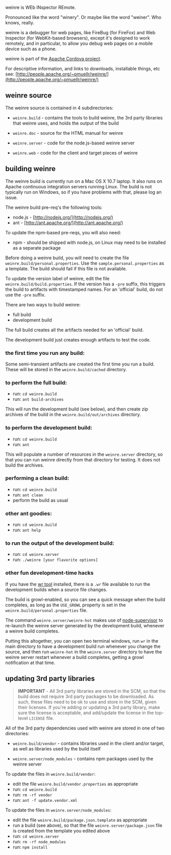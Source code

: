 <!--
 * Licensed to the Apache Software Foundation (ASF) under one
 * or more contributor license agreements.  See the NOTICE file
 * distributed with this work for additional information
 * regarding copyright ownership.  The ASF licenses this file
 * to you under the Apache License, Version 2.0 (the
 * "License"); you may not use this file except in compliance
 * with the License.  You may obtain a copy of the License at
 *
 *     http://www.apache.org/licenses/LICENSE-2.0
 *
 * Unless required by applicable law or agreed to in writing,
 * software distributed under the License is distributed on an
 * "AS IS" BASIS, WITHOUT WARRANTIES OR CONDITIONS OF ANY
 * KIND, either express or implied.  See the License for the
 * specific language governing permissions and limitations
 * under the License.
-->

weinre is WEb INspector REmote.

Pronounced like the word "winery". Or maybe like the word "weiner".
Who knows, really.

weinre is a debugger for web pages,
like FireBug (for FireFox) and Web Inspector (for WebKit-based browsers),
except it's designed to work remotely, and in particular,
to allow you debug web pages on a mobile device such as a phone.

weinre is part of the
[Apache Cordova project](http://cordova.io/).

For descriptive information, and links to downloads, installable things, etc
see: [http://people.apache.org/~pmuellr/weinre/](http://people.apache.org/~pmuellr/weinre/)

weinre source
-------------

The weinre source is contained in 4 subdirectories:

* `weinre.build` - contains the tools to build weinre, the 3rd party libraries
that weinre uses, and holds the output of the build

* `weinre.doc` - source for the HTML manual for weinre

* `weinre.server` - code for the node.js-based weinre server

* `weinre.web` - code for the client and target pieces of weinre


building weinre
---------------

The weinre build is currently run on a Mac OS X 10.7 laptop.  It also runs on
Apache continuous integration servers running Linux.  The build is not
typically run on Windows, so if you have problems with that, please log an
issue.

The weinre build pre-req's the following tools:

* node.js - [http://nodejs.org/](http://nodejs.org/)
* ant - [http://ant.apache.org/](http://ant.apache.org/)

To update the npm-based pre-reqs, you will also need:

* npm - should be shipped with node.js, on Linux may need to be installed as a
separate package

Before doing a weinre build, you will need to create the file
`weinre.build/personal.properties`.  Use the `sample.personal.properties` as a
template. The build should fail if this file is not available.

To update the version label of weinre, edit the file
`weinre.build/build.properties`.  If the version has a `-pre` suffix, this
triggers the build to artifacts with timestamped names.  For an 'official'
build, do not use the `-pre` suffix.

There are two ways to build weinre:

* full build
* development build

The full build creates all the artifacts needed for an 'official' build.

The development build just creates enough artifacts to test the code.

### the first time you run any build: ###

Some semi-transient artifacts are created the first time you run a build.
These will be stored in the `weinre.build/cached` directory.

### to perform the full build: ###

* run: `cd weinre.build`
* run: `ant build-archives`

This will run the development build (see below), and then create zip archives
of the build in the `weinre.build/out/archives` directory.

### to perform the development build: ###

* run: `cd weinre.build`
* run: `ant`

This will populate a number of resources in the `weinre.server` directory, so
that you can run weinre directly from that directory for testing.  It does not
build the archives.

### performing a clean build: ###

* run: `cd weinre.build`
* run: `ant clean`
* perform the build as usual

### other ant goodies: ###

* run: `cd weinre.build`
* run: `ant help`

### to run the output of the development build: ###

* run: `cd weinre.server`
* run: `./weinre [your flavorite options]`

### other fun development-time hacks ###

If you have the [wr tool](https://npmjs.org/package/wr) installed, there is
a `.wr` file available to run the development builds when a source file
changes.

The build is growl-enabled, so you can see a quick message when the build
completes, as long as the `USE_GROWL` property is set in the
`weinre.build/personal.properties` file.

The command `weinre.server/weinre-hot` makes use of
[node-supervisor](https://github.com/isaacs/node-supervisor) to re-launch the
weinre server generated by the development build, whenever a weinre build
completes.

Putting this altogether, you can open two terminal windows, run `wr` in the
main directory to have a development build run whenever you change
the source, and then run `weinre-hot` in the `weinre.server` directory to have
the weinre server restart whenever a build completes, getting a growl
notification at that time.

updating 3rd party libraries
-----------------------------

> **IMPORTANT** - All 3rd party libraries are stored in the SCM, so that the
build does not require 3rd party packages to be downloaded.  As such, these
files need to be ok to use and store in the SCM, given their licenses.  If
you're adding or updating a 3rd party library, make sure the license is
acceptable, and add/update the license in the top-level `LICENSE` file.

All of the 3rd party dependencies used with weinre are stored in one of two
directories:

* `weinre.build/vendor` - contains libraries used in the client and/or target,
as well as libraries used by the build itself

* `weinre.server/node_modules` - contains npm packages used by the weinre server

To update the files in `weinre.build/vendor`:

* edit the file `weinre.build/vendor.properties` as appropriate
* run: `cd weinre.build`
* run: `rm -rf vendor`
* run: `ant -f update.vendor.xml`

To update the files in `weinre.server/node_modules`:

* edit the file `weinre.build/package.json.template` as appropriate
* run a build (see above), so that the file `weinre.server/package.json` file is created
from the template you edited above
* run: `cd weinre.server`
* run: `rm -rf node_modules`
* run: `npm install`
